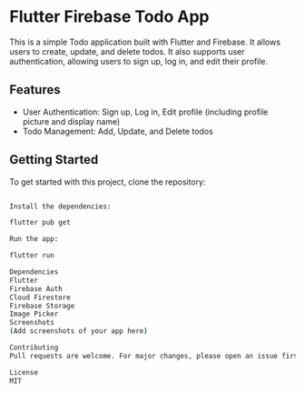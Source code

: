 # Flutter Firebase Todo App

This is a simple Todo application built with Flutter and Firebase. It allows users to create, update, and delete todos. It also supports user authentication, allowing users to sign up, log in, and edit their profile.

## Features

- User Authentication: Sign up, Log in, Edit profile (including profile picture and display name)
- Todo Management: Add, Update, and Delete todos

## Getting Started

To get started with this project, clone the repository:

```bash

Install the dependencies:

flutter pub get

Run the app:

flutter run

Dependencies
Flutter
Firebase Auth
Cloud Firestore
Firebase Storage
Image Picker
Screenshots
(Add screenshots of your app here)

Contributing
Pull requests are welcome. For major changes, please open an issue first to discuss what you would like to change.

License
MIT
